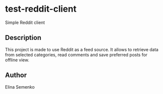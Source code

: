 # test-reddit-client
Simple Reddit client

## Description
This project is made to use Reddit as a feed source.
It allows to retrieve data from selected categories, read comments and save preferred posts for offline view.

## Author
Elina Semenko
